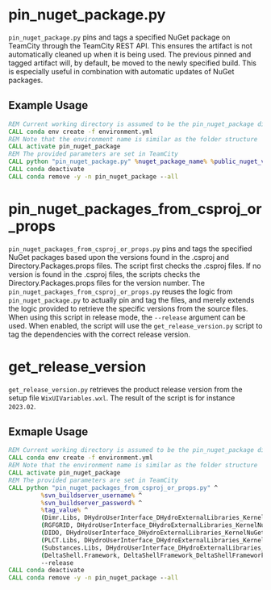 # pin_nuget_package.py

`pin_nuget_package.py` pins and tags a specified NuGet package on TeamCity through the 
TeamCity REST API. This ensures the artifact is not automatically cleaned up when it
is being used. The previous pinned and tagged artifact will, by default, be moved to
the newly specified build. This is especially useful in combination with automatic updates 
of NuGet packages.

## Example Usage

```cmd
REM Current working directory is assumed to be the pin_nuget_package directory.
CALL conda env create -f environment.yml
REM Note that the environment name is similar as the folder structure
CALL activate pin_nuget_package
REM The provided parameters are set in TeamCity
CALL python "pin_nuget_package.py" %nuget_package_name% %public_nuget_version% %depBuildID% %tag_value% %svn_buildserver_username% %svn_buildserver_password% 
CALL conda deactivate
CALL conda remove -y -n pin_nuget_package --all
```

# pin_nuget_packages_from_csproj_or_props

`pin_nuget_packages_from_csproj_or_props.py` pins and tags the specified NuGet packages based upon the versions found in the .csproj and Directory.Packages.props files. The script first checks the .csproj files. If no version is found in the .csproj files, the scripts checks the Directory.Packages.props files for the version number. The `pin_nuget_packages_from_csproj_or_props.py` reuses the logic from `pin_nuget_package.py` to actually pin and tag the files,
and merely extends the logic provided to retrieve the specific versions from the source files.
When using this script in release mode, the `--release` argument can be used. When enabled, the script will use the `get_release_version.py` 
script to tag the dependencies with the correct release version. 

# get_release_version

`get_release_version.py` retrieves the product release version from the setup file `WixUIVariables.wxl`.
The result of the script is for instance `2023.02`.

## Exmaple Usage

```cmd
REM Current working directory is assumed to be the pin_nuget_package directory.
CALL conda env create -f environment.yml
REM Note that the environment name is similar as the folder structure
CALL activate pin_nuget_package
REM The provided parameters are set in TeamCity
CALL python "pin_nuget_packages_from_csproj_or_props.py" ^
         %svn_buildserver_username% ^
         %svn_buildserver_password% ^ 
         %tag_value% ^
         (Dimr.Libs, DHydroUserInterface_DHydroExternalLibraries_KernelNuGetPackages_Dimr) ^
         (RGFGRID, DHydroUserInterface_DHydroExternalLibraries_KernelNuGetPackages_Rgfgrid) ^
         (DIDO, DHydroUserInterface_DHydroExternalLibraries_KernelNuGetPackages_Dido) ^
         (PLCT.Libs, DHydroUserInterface_DHydroExternalLibraries_KernelNuGetPackages_Plct) ^
         (Substances.Libs, DHydroUserInterface_DHydroExternalLibraries_KernelNuGetPackages_Substances) ^
         (DeltaShell.Framework, DeltaShellFramework_DeltaShellFrameworkGit_NuGet_DeltaShellFrameworkSigned) ^
		 --release	 
CALL conda deactivate
CALL conda remove -y -n pin_nuget_package --all
```